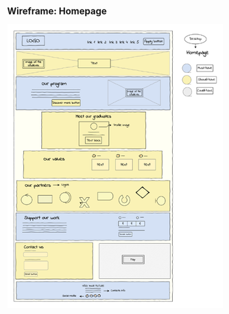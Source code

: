 ## Wireframe: Homepage

![Homepage wireframe](https://github.com/rayanejsilva/demo-repo/blob/main/homepage-wireframe-HYF.png?raw=true)
